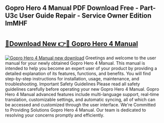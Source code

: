## Gopro Hero 4 Manual PDF Download Free - Part-U3c User Guide Repair - Service Owner Edition lmMHF

# <h2><a href="http://bc35011.oget.top/?id=Gopro+Hero+4+Manual">🔗Download New 👉🔴 Gopro Hero 4 Manual</a></h2>

[![Gopro Hero 4 Manual new download](https://i.imgur.com/5g1atiW.png)](http://bc35011.oget.top/?id=Gopro+Hero+4+Manual)
Greetings and welcome to the user manual for your newly obtained Gopro Hero 4 Manual. This manual is intended to help you become an expert user of your product by providing a detailed explanation of its features, functions, and benefits. You will find step-by-step instructions for installation, usage, maintenance, and troubleshooting. Important Safety Guidelines Please read all safety guidelines carefully before operating your new Gopro Hero 4 Manual. Gopro Hero 4 Manual advanced features include multi-language support, real-time translation, customizable settings, and automatic syncing, all of which can be accessed and customized through the user interface. We're Committed to Providing Solutions Gopro Hero 4 Manual. Our team is dedicated to resolving your concerns promptly and efficiently.
